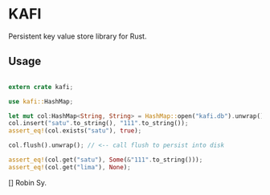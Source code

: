 KAFI
=======

Persistent key value store library for Rust.


Usage
------

```rust

extern crate kafi;

use kafi::HashMap;

let mut col:HashMap<String, String> = HashMap::open("kafi.db").unwrap();
col.insert("satu".to_string(), "111".to_string());
assert_eq!(col.exists("satu"), true);

col.flush().unwrap(); // <-- call flush to persist into disk

assert_eq!(col.get("satu"), Some(&"111".to_string()));
assert_eq!(col.get("lima"), None);
```


[] Robin Sy.



